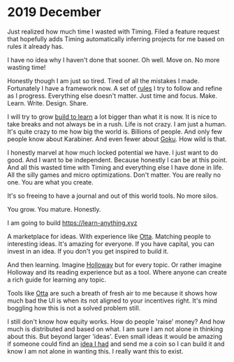# 2019 December

Just realized how much time I wasted with Timing. Filed a feature request that hopefully adds Timing automatically inferring projects for me based on rules it already has.

I have no idea why I haven't done that sooner. Oh well. Move on. No more wasting time!

Honestly though I am just so tired. Tired of all the mistakes I made. Fortunately I have a framework now. A set of [rules](../../focusing/rules.md) I try to follow and refine as I progress. Everything else doesn't matter. Just time and focus. Make. Learn. Write. Design. Share.

I will try to grow [build to learn](https://github.com/nikitavoloboev/build-to-learn) a lot bigger than what it is now. It is nice to take breaks and not always be in a rush. Life is not crazy. I am just a human. It's quite crazy to me how big the world is. Billions of people. And only few people know about Karabiner. And even fewer about [Goku](https://github.com/yqrashawn/GokuRakuJoudo). How wild is that.

I honestly marvel at how much locked potential we have. I just want to do good. And I want to be independent. Because honestly I can be at this point. And all this wasted time with Timing and everything else I have done in life. All the silly games and micro optimizations. Don't matter. You are really no one. You are what you create.

It's so freeing to have a journal and out of this world tools. No more silos.

You grow. You mature. Honestly.

I am going to build https://learn-anything.xyz

A marketplace for ideas. With experience like [Otta](https://otta.com). Matching people to interesting ideas. It's amazing for everyone. If you have capital, you can invest in an idea. If you don't you get inspired to build it.

And then learning. Imagine [Holloway](https://www.holloway.com) but for every topic. Or rather imagine Holloway and its reading experience but as a tool. Where anyone can create a rich guide for learning any topic.

Tools like [Otta](https://otta.com) are such a breath of fresh air to me because it shows how much bad the UI is when its not aligned to your incentives right. It's mind boggling how this is not a solved problem still.

I still don't know how equity works. How do people 'raise' money? And how much is distributed and based on what. I am sure I am not alone in thinking about this. But beyond larger 'ideas'. Even small ideas it would be amazing if someone could find an [idea I had](https://trello.com/b/alB1ryRP) and send me a coin so I can build it and know I am not alone in wanting this. I really want this to exist.

